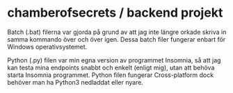 # chamberofsecrets / backend projekt

Batch (.bat) filerna var gjorda på grund av att jag inte längre orkade skriva in
samma kommando över och över igen. Dessa batch filer fungerar enbart för Windows operativsystemet.

Python (.py) filen var min egna version av programmet Insomnia,
så att jag kan testa mina endpoints snabbt och enkelt (enligt mig), utan att behöva starta Insomnia programmet.
Python filen fungerar Cross-platform dock behöver man ha Python3 nedladdat eller nyare.
